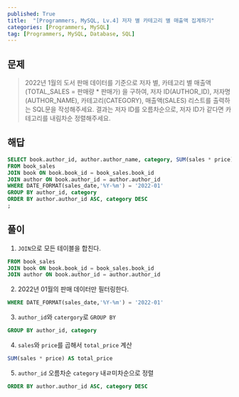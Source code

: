 ```yaml
---
published: True
title:  "[Programmers, MySQL, Lv.4] 저자 별 카테고리 별 매출액 집계하기"
categories: [Programmers, MySQL]
tag: [Programmers, MySQL, Database, SQL]
---
```


## 문제

> 2022년 1월의 도서 판매 데이터를 기준으로 저자 별, 카테고리 별 매출액(TOTAL_SALES = 판매량 * 판매가) 을 구하여, 저자 ID(AUTHOR_ID), 저자명(AUTHOR_NAME), 카테고리(CATEGORY), 매출액(SALES) 리스트를 출력하는 SQL문을 작성해주세요.
결과는 저자 ID를 오름차순으로, 저자 ID가 같다면 카테고리를 내림차순 정렬해주세요.

## 해답

```sql
SELECT book.author_id, author.author_name, category, SUM(sales * price) AS total_price
FROM book_sales
JOIN book ON book.book_id = book_sales.book_id
JOIN author ON book.author_id = author.author_id
WHERE DATE_FORMAT(sales_date,'%Y-%m') = '2022-01'
GROUP BY author_id, category
ORDER BY author.author_id ASC, category DESC
;
```

## 풀이

1. ```JOIN```으로 모든 테이블을 합친다.  
```sql
FROM book_sales
JOIN book ON book.book_id = book_sales.book_id
JOIN author ON book.author_id = author.author_id
```

2. 2022년 01월의 판매 데이터만 필터링한다.  
```sql
WHERE DATE_FORMAT(sales_date,'%Y-%m') = '2022-01'
```

3. ```author_id```와 ```catergory```로 ```GROUP BY```
```sql
GROUP BY author_id, category
```
4. ```sales```와 ```price```를 곱해서 ```total_price``` 계산
```sql
SUM(sales * price) AS total_price
```

5. ```author_id``` 오름차순 ```category``` 내ㄹ미차순으로 정렬
```sql
ORDER BY author.author_id ASC, category DESC
```